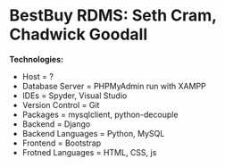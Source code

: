 # BestBuy RDMS: Seth Cram, Chadwick Goodall

**Technologies:**
- Host = ?
- Database Server = PHPMyAdmin run with XAMPP
- IDEs = Spyder, Visual Studio
- Version Control = Git
- Packages = mysqlclient, python-decouple
- Backend = Django
- Backend Languages = Python, MySQL 
- Frontend = Bootstrap
- Frotned Languages = HTML, CSS, js
